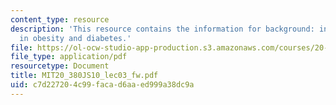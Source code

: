 ```yaml
---
content_type: resource
description: 'This resource contains the information for background: inflammation
  in obesity and diabetes.'
file: https://ol-ocw-studio-app-production.s3.amazonaws.com/courses/20-380j-biological-engineering-design-spring-2010/c7d227204c99facad6aaed999a38dc9a_MIT20_380JS10_lec03_fw.pdf
file_type: application/pdf
resourcetype: Document
title: MIT20_380JS10_lec03_fw.pdf
uid: c7d22720-4c99-faca-d6aa-ed999a38dc9a
---
```

